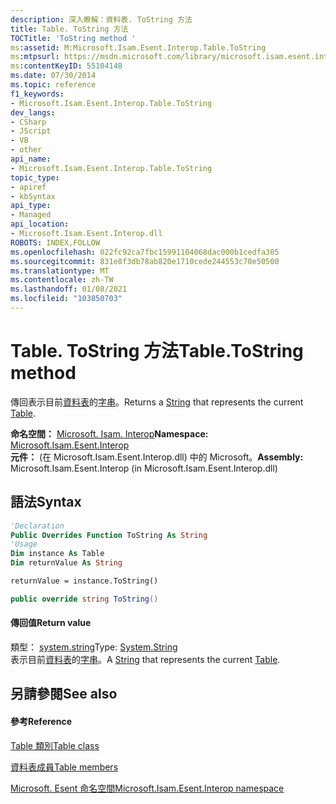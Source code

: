 ```yaml
---
description: 深入瞭解：資料表. ToString 方法
title: Table. ToString 方法
TOCTitle: 'ToString method '
ms:assetid: M:Microsoft.Isam.Esent.Interop.Table.ToString
ms:mtpsurl: https://msdn.microsoft.com/library/microsoft.isam.esent.interop.table.tostring(v=EXCHG.10)
ms:contentKeyID: 55104148
ms.date: 07/30/2014
ms.topic: reference
f1_keywords:
- Microsoft.Isam.Esent.Interop.Table.ToString
dev_langs:
- CSharp
- JScript
- VB
- other
api_name:
- Microsoft.Isam.Esent.Interop.Table.ToString
topic_type:
- apiref
- kbSyntax
api_type:
- Managed
api_location:
- Microsoft.Isam.Esent.Interop.dll
ROBOTS: INDEX,FOLLOW
ms.openlocfilehash: 022fc92ca7fbc15991104068dac000b1cedfa305
ms.sourcegitcommit: 831e8f3db78ab820e1710cede244553c70e50500
ms.translationtype: MT
ms.contentlocale: zh-TW
ms.lasthandoff: 01/08/2021
ms.locfileid: "103850703"
---
```

# <a name="tabletostring-method"></a><span data-ttu-id="6c8bc-103">Table. ToString 方法</span><span class="sxs-lookup"><span data-stu-id="6c8bc-103">Table.ToString method</span></span>

<span data-ttu-id="6c8bc-104">傳回表示目前[資料表](./table-class.md)的[字串](/dotnet/api/system.string)。</span><span class="sxs-lookup"><span data-stu-id="6c8bc-104">Returns a [String](/dotnet/api/system.string) that represents the current [Table](./table-class.md).</span></span>

<span data-ttu-id="6c8bc-105">**命名空間：**  [Microsoft. Isam. Interop](./microsoft.isam.esent.interop-namespace.md)</span><span class="sxs-lookup"><span data-stu-id="6c8bc-105">**Namespace:**  [Microsoft.Isam.Esent.Interop](./microsoft.isam.esent.interop-namespace.md)</span></span>  
<span data-ttu-id="6c8bc-106">**元件：**  (在 Microsoft.Isam.Esent.Interop.dll) 中的 Microsoft。</span><span class="sxs-lookup"><span data-stu-id="6c8bc-106">**Assembly:**  Microsoft.Isam.Esent.Interop (in Microsoft.Isam.Esent.Interop.dll)</span></span>

## <a name="syntax"></a><span data-ttu-id="6c8bc-107">語法</span><span class="sxs-lookup"><span data-stu-id="6c8bc-107">Syntax</span></span>

``` vb
'Declaration
Public Overrides Function ToString As String
'Usage
Dim instance As Table
Dim returnValue As String

returnValue = instance.ToString()
```

``` csharp
public override string ToString()
```

#### <a name="return-value"></a><span data-ttu-id="6c8bc-108">傳回值</span><span class="sxs-lookup"><span data-stu-id="6c8bc-108">Return value</span></span>

<span data-ttu-id="6c8bc-109">類型： [system.string](/dotnet/api/system.string)</span><span class="sxs-lookup"><span data-stu-id="6c8bc-109">Type: [System.String](/dotnet/api/system.string)</span></span>  
<span data-ttu-id="6c8bc-110">表示目前[資料表](./table-class.md)的[字串](/dotnet/api/system.string)。</span><span class="sxs-lookup"><span data-stu-id="6c8bc-110">A [String](/dotnet/api/system.string) that represents the current [Table](./table-class.md).</span></span>  

## <a name="see-also"></a><span data-ttu-id="6c8bc-111">另請參閱</span><span class="sxs-lookup"><span data-stu-id="6c8bc-111">See also</span></span>

#### <a name="reference"></a><span data-ttu-id="6c8bc-112">參考</span><span class="sxs-lookup"><span data-stu-id="6c8bc-112">Reference</span></span>

[<span data-ttu-id="6c8bc-113">Table 類別</span><span class="sxs-lookup"><span data-stu-id="6c8bc-113">Table class</span></span>](./table-class.md)

[<span data-ttu-id="6c8bc-114">資料表成員</span><span class="sxs-lookup"><span data-stu-id="6c8bc-114">Table members</span></span>](./table-members.md)

[<span data-ttu-id="6c8bc-115">Microsoft. Esent 命名空間</span><span class="sxs-lookup"><span data-stu-id="6c8bc-115">Microsoft.Isam.Esent.Interop namespace</span></span>](./microsoft.isam.esent.interop-namespace.md)
